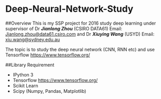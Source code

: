 # Deep-Neural-Network-Study

##Overview
This is my SSP project for 2016 study deep learning under supervisor of Dr ***Jianlong Zhou*** (CSIRO DATA61) Email: Jianlong.zhou@data61.csiro.com and Dr ***Xiuying Wang*** (USYD) Email: xiu.wang@sydney.edu.au

The topic is to study the deep neural network (CNN, RNN etc) and use Tensorflow https://www.tensorflow.org/

##Library Requirement

* IPython 3 
* Tensorflow https://www.tensorflow.org/
* Scikit Learn 
* Scipy (Numpy, Pandas, Matplotlib)


